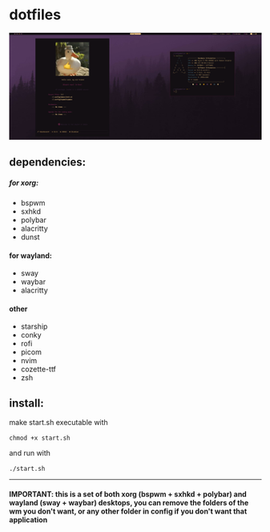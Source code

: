 # dotfiles

![photo of a dark desktop](https://github.com/gabriela-schuster/dot/blob/main/desktop.png)

## dependencies:

##### for xorg:
* bspwm
* sxhkd
* polybar
* alacritty
* dunst
#### for wayland:
* sway
* waybar
* alacritty
#### other
* starship
* conky
* rofi
* picom
* nvim
* cozette-ttf
* zsh

## install: 
make start.sh executable with
```
chmod +x start.sh
```
and run with
```
./start.sh
```
***

#### IMPORTANT: this is a set of both xorg (bspwm + sxhkd + polybar) and wayland (sway + waybar) desktops, you can remove the folders of the wm you don't want, or any other folder in config if you don't want that application
